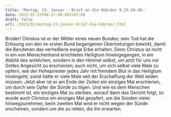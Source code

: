 ```yaml
---
title: 'Montag, 23. Januar : Brief an die Hebräer 9,15.24-28.'
date: 2023-01-23T06:17:00.001+01:00
draft: false
url: /2023/01/montag-23-januar-brief-die-hebraer.html
---
```


Brüder! Christus ist er der Mittler eines neuen Bundes; sein Tod hat die Erlösung von den im ersten Bund begangenen Übertretungen bewirkt, damit die Berufenen das verheißene ewige Erbe erhalten. Denn Christus ist nicht in ein von Menschenhand errichtetes Heiligtum hineingegangen, in ein Abbild des wirklichen, sondern in den Himmel selbst, um jetzt für uns vor Gottes Angesicht zu erscheinen; auch nicht, um sich selbst viele Male zu opfern, wie der Hohepriester jedes Jahr mit fremdem Blut in das Heiligtum hineingeht; sonst hätte er viele Male seit der Erschaffung der Welt leiden müssen. Jetzt aber ist er am Ende der Zeiten ein einziges Mal erschienen, um durch sein Opfer die Sünde zu tilgen. Und wie es dem Menschen bestimmt ist, ein einziges Mal zu sterben, worauf dann das Gericht folgt, so wurde auch Christus ein einziges Mal geopfert, um die Sünden vieler hinwegzunehmen; beim zweiten Mal wird er nicht wegen der Sünde erscheinen, sondern um die zu retten, die ihn erwarten.
